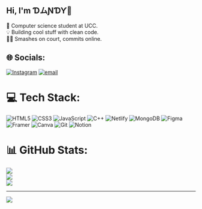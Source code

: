 ## Hi, I'm ƊムƝƊƳ🤍

🧠 Computer science student at UCC. <br/>
💡 Building cool stuff with clean code.<br/>
🎾🏐 Smashes on court, commits online.<br/>


## 🌐 Socials:
[![Instagram](https://img.shields.io/badge/Instagram-%23E4405F.svg?logo=Instagram&logoColor=white)](https://instagram.com/dani_byoy) [![email](https://img.shields.io/badge/Email-D14836?logo=gmail&logoColor=white)](mailto:emmanuelkdntim1@gmail.com ) 

# 💻 Tech Stack:
![HTML5](https://img.shields.io/badge/html5-%23E34F26.svg?style=flat&logo=html5&logoColor=white) ![CSS3](https://img.shields.io/badge/css3-%231572B6.svg?style=flat&logo=css3&logoColor=white) ![JavaScript](https://img.shields.io/badge/javascript-%23323330.svg?style=flat&logo=javascript&logoColor=%23F7DF1E) ![C++](https://img.shields.io/badge/c++-%2300599C.svg?style=flat&logo=c%2B%2B&logoColor=white) ![Netlify](https://img.shields.io/badge/netlify-%23000000.svg?style=flat&logo=netlify&logoColor=#00C7B7) ![MongoDB](https://img.shields.io/badge/MongoDB-%234ea94b.svg?style=flat&logo=mongodb&logoColor=white) ![Figma](https://img.shields.io/badge/figma-%23F24E1E.svg?style=flat&logo=figma&logoColor=white) ![Framer](https://img.shields.io/badge/Framer-black?style=flat&logo=framer&logoColor=blue) ![Canva](https://img.shields.io/badge/Canva-%2300C4CC.svg?style=flat&logo=Canva&logoColor=white) ![Git](https://img.shields.io/badge/git-%23F05033.svg?style=flat&logo=git&logoColor=white) ![Notion](https://img.shields.io/badge/Notion-%23000000.svg?style=flat&logo=notion&logoColor=white)
# 📊 GitHub Stats:
![](https://github-readme-stats.vercel.app/api?username=Dandyloo&theme=merko&hide_border=false&include_all_commits=false&count_private=false)<br/>
![](https://nirzak-streak-stats.vercel.app/?user=Dandyloo&theme=merko&hide_border=false)<br/>
![](https://github-readme-stats.vercel.app/api/top-langs/?username=Dandyloo&theme=merko&hide_border=false&include_all_commits=false&count_private=false&layout=compact)

---
[![](https://visitcount.itsvg.in/api?id=Dandyloo&icon=0&color=0)](https://visitcount.itsvg.in)

<!-- Proudly created with GPRM ( https://gprm.itsvg.in ) -->
